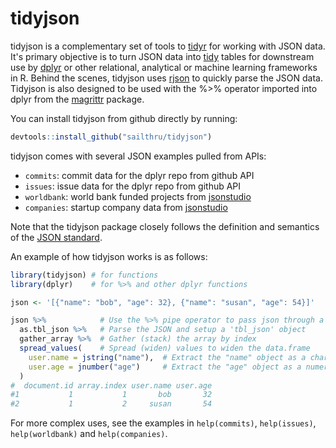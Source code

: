 # tidyjson

tidyjson is a complementary set of tools to [tidyr](https://github.com/hadley/tidyr)
for working with JSON data. It's primary objective is to turn JSON data into 
[tidy](http://vita.had.co.nz/papers/tidy-data.pdf) tables for downstream use by 
[dplyr](http://github.com/hadley/dplyr) or other relational, analytical or 
machine learning frameworks in R. Behind the scenes, tidyjson uses 
[rjson](http://cran.r-project.org/web/packages/rjson/index.html) 
to quickly parse the JSON data. Tidyjson is also designed to be used with the 
%>% operator imported into dplyr from the 
[magrittr](https://github.com/smbache/magrittr) package. 

You can install tidyjson from github directly by running:

```R
devtools::install_github("sailthru/tidyjson")
```

tidyjson comes with several JSON examples pulled from APIs:

* `commits`: commit data for the dplyr repo from github API
* `issues`: issue data for the dplyr repo from github API
* `worldbank`: world bank funded projects from 
[jsonstudio](http://jsonstudio.com/resources/)
* `companies`: startup company data from 
[jsonstudio](http://jsonstudio.com/resources/)

Note that the tidyjson package closely follows the definition and semantics of 
the [JSON standard](http://json.org/).

An example of how tidyjson works is as follows:

```R
library(tidyjson) # for functions
library(dplyr)    # for %>% and other dplyr functions

json <- '[{"name": "bob", "age": 32}, {"name": "susan", "age": 54}]'

json %>%            # Use the %>% pipe operator to pass json through a pipeline 
  as.tbl_json %>%   # Parse the JSON and setup a 'tbl_json' object
  gather_array %>%  # Gather (stack) the array by index
  spread_values(    # Spread (widen) values to widen the data.frame
    user.name = jstring("name"),  # Extract the "name" object as a character column "user.name"
    user.age = jnumber("age")     # Extract the "age" object as a numeric column "user.age"
  )
#  document.id array.index user.name user.age
#1           1           1       bob       32
#2           1           2     susan       54
```

For more complex uses, see the examples in `help(commits)`, `help(issues)`,
`help(worldbank)` and `help(companies)`.


